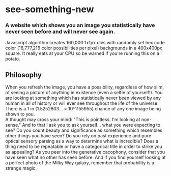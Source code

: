 # see-something-new

### A website which shows you an image you statistically have never seen before and will never see again.

Javascript algorithm creates 160,000 1x1px divs with randomly set hex code color (16,777,216 color possibilities per pixel) backgrounds in a 400x400px square. It really eats at your CPU so be warned if you're running this on a potato.

## Philosophy

When you refresh the image, you have a possibility, regardless of how slim, of seeing a picture of anything in existence (even a selfie of yourself!). You are looking at something which has statistically never been viewed by any human in all of history or will ever see throughout the life of the universe. There is a 1 in (1.5252803... × 10^1155955) chance of any one image being shown to you. <br> A thought may cross your mind: "This is pointless. I'm looking at non-sense." And to that I ask you to ask yourself... what you were expecting to see? Do you count beauty and significance as something which resembles other things you have seen? Do you rely on past experience and pure optical sensory parsing as a way to determine what is incredible? Does a thing need to be repeatable or have a categorical title in order to strike you as appealing? As you peer into the generative cacophony, consider that you have seen what no other has seen before. And if you find yourself looking at a perfect photo of the Milky Way galaxy, remember that probability is a strange magic.
